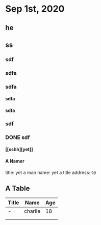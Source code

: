 # Sep 1st, 2020
## he
## ss
### sdf
### sdfa
### sdfa
#### sdfa
#### sdfa
### sdf
### DONE sdf
#### [[sshh][yet]]
#### A Namer
title: yet a man
name: yet a title
address: `99`

## A Table

| Title | Name    | Age  |
| ----- | ------- | ---- |
| -     | charlie | 18   |
|       |         |      |
|       |         |      |
